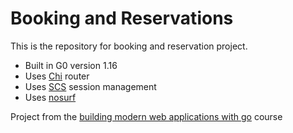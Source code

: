 # Booking and Reservations

This is the repository for booking and reservation project.

- Built in G0 version 1.16
- Uses [Chi](https://github.com/go-chi/chi) router
- Uses [SCS](https://github.com/alexedwards/scs/v2) session management
- Uses [nosurf](https://github.com/justinas/nosurf)


Project from the [building modern web applications with go](https://www.udemy.com/course/building-modern-web-applications-with-go/) course
